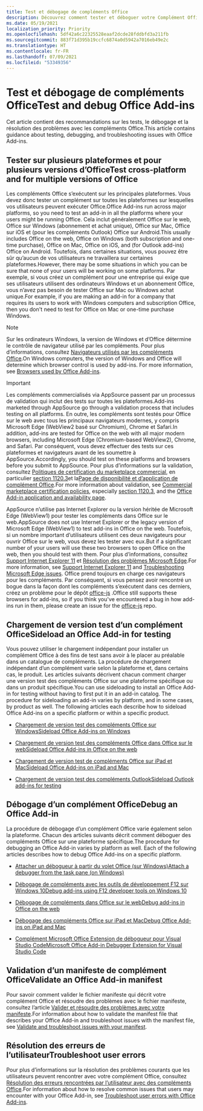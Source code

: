 ```yaml
---
title: Test et débogage de compléments Office
description: Découvrez comment tester et déboguer votre Complément Office.
ms.date: 05/19/2021
localization_priority: Priority
ms.openlocfilehash: 5df42a6c22325528eaaf2dcde28fddbfd3a211fb
ms.sourcegitcommit: 883f71d395b19ccfc6874a0d5942a7016eb49e2c
ms.translationtype: HT
ms.contentlocale: fr-FR
ms.lasthandoff: 07/09/2021
ms.locfileid: "53349356"
---
```

# <a name="test-and-debug-office-add-ins"></a><span data-ttu-id="e2484-103">Test et débogage de compléments Office</span><span class="sxs-lookup"><span data-stu-id="e2484-103">Test and debug Office Add-ins</span></span>

<span data-ttu-id="e2484-104">Cet article contient des recommandations sur les tests, le débogage et la résolution des problèmes avec les compléments Office.</span><span class="sxs-lookup"><span data-stu-id="e2484-104">This article contains guidance about testing, debugging, and troubleshooting issues with Office Add-ins.</span></span>

## <a name="test-cross-platform-and-for-multiple-versions-of-office"></a><span data-ttu-id="e2484-105">Tester sur plusieurs plateformes et pour plusieurs versions d’Office</span><span class="sxs-lookup"><span data-stu-id="e2484-105">Test cross-platform and for multiple versions of Office</span></span>

<span data-ttu-id="e2484-106">Les compléments Office s’exécutent sur les principales plateformes. Vous devez donc tester un complément sur toutes les plateformes sur lesquelles vos utilisateurs peuvent exécuter Office.</span><span class="sxs-lookup"><span data-stu-id="e2484-106">Office Add-ins run across major platforms, so you need to test an add-in in all the platforms where your users might be running Office.</span></span> <span data-ttu-id="e2484-107">Cela inclut généralement Office sur le web, Office sur Windows (abonnement et achat unique), Office sur Mac, Office sur iOS et (pour les compléments Outlook) Office sur Android.</span><span class="sxs-lookup"><span data-stu-id="e2484-107">This usually includes Office on the web, Office on Windows (both subscription and one-time purchase), Office on Mac, Office on iOS, and (for Outlook add-ins) Office on Android.</span></span> <span data-ttu-id="e2484-108">Toutefois, dans certaines situations, vous pouvez être sûr qu’aucun de vos utilisateurs ne travaillera sur certaines plateformes.</span><span class="sxs-lookup"><span data-stu-id="e2484-108">However, there may be some situations in which you can be sure that none of your users will be working on some platforms.</span></span> <span data-ttu-id="e2484-109">Par exemple, si vous créez un complément pour une entreprise qui exige que ses utilisateurs utilisent des ordinateurs Windows et un abonnement Office, vous n’avez pas besoin de tester Office sur Mac ou Windows achat unique.</span><span class="sxs-lookup"><span data-stu-id="e2484-109">For example, if you are making an add-in for a company that requires its users to work with Windows computers and subscription Office, then you don't need to test for Office on Mac or one-time purchase Windows.</span></span>

> [!NOTE]
> <span data-ttu-id="e2484-110">Sur les ordinateurs Windows, la version de Windows et d’Office détermine le contrôle de navigateur utilisé par les compléments. Pour plus d’informations, consultez [Navigateurs utilisés par les compléments Office](../concepts/browsers-used-by-office-web-add-ins.md).</span><span class="sxs-lookup"><span data-stu-id="e2484-110">On Windows computers, the version of Windows and Office will determine which browser control is used by add-ins. For more information, see [Browsers used by Office Add-ins](../concepts/browsers-used-by-office-web-add-ins.md).</span></span>

> [!IMPORTANT]
> <span data-ttu-id="e2484-111">Les compléments commercialisés via AppSource passent par un processus de validation qui inclut des tests sur toutes les plateformes.</span><span class="sxs-lookup"><span data-stu-id="e2484-111">Add-ins marketed through AppSource go through a validation process that includes testing on all platforms.</span></span> <span data-ttu-id="e2484-112">En outre, les compléments sont testés pour Office sur le web avec tous les principaux navigateurs modernes, y compris Microsoft Edge (WebView2 basé sur Chromium), Chrome et Safari.</span><span class="sxs-lookup"><span data-stu-id="e2484-112">In addition, add-ins are tested for Office on the web with all major modern browsers, including Microsoft Edge (Chromium-based WebView2), Chrome, and Safari.</span></span> <span data-ttu-id="e2484-113">Par conséquent, vous devez effectuer des tests sur ces plateformes et navigateurs avant de les soumettre à AppSource.</span><span class="sxs-lookup"><span data-stu-id="e2484-113">Accordingly, you should test on these platforms and browsers before you submit to AppSource.</span></span> <span data-ttu-id="e2484-114">Pour plus d’informations sur la validation, consultez [Politiques de certification du marketplace commercial](/legal/marketplace/certification-policies), en particulier [section 1120.3](/legal/marketplace/certification-policies#11203-functionality)et la[Page de disponibilité et d’application de complément Office](../overview/office-add-in-availability.md).</span><span class="sxs-lookup"><span data-stu-id="e2484-114">For more information about validation, see [Commercial marketplace certification policies](/legal/marketplace/certification-policies), especially [section 1120.3](/legal/marketplace/certification-policies#11203-functionality), and the [Office Add-in application and availability page](../overview/office-add-in-availability.md).</span></span>
>
> <span data-ttu-id="e2484-115">AppSource n’utilise pas Internet Explorer ou la version héritée de Microsoft Edge (WebView1) pour tester les compléments dans Office sur le web.</span><span class="sxs-lookup"><span data-stu-id="e2484-115">AppSource does not use Internet Explorer or the legacy version of Microsoft Edge (WebView1) to test add-ins in Office on the web.</span></span> <span data-ttu-id="e2484-116">Toutefois, si un nombre important d’utilisateurs utilisent ces deux navigateurs pour ouvrir Office sur le web, vous devez les tester avec eux.</span><span class="sxs-lookup"><span data-stu-id="e2484-116">But if a significant number of your users will use these two browsers to open Office on the web, then you should test with them.</span></span> <span data-ttu-id="e2484-117">Pour plus d’informations, consultez [Support Internet Explorer 11](../develop/support-ie-11.md) et [Résolution des problèmes Microsoft Edge](../concepts/browsers-used-by-office-web-add-ins.md#troubleshooting-microsoft-edge-issues).</span><span class="sxs-lookup"><span data-stu-id="e2484-117">For more information, see [Support Internet Explorer 11](../develop/support-ie-11.md) and [Troubleshooting Microsoft Edge issues](../concepts/browsers-used-by-office-web-add-ins.md#troubleshooting-microsoft-edge-issues).</span></span> <span data-ttu-id="e2484-118">Office prend toujours en charge ces navigateurs pour les compléments. Par conséquent, si vous pensez avoir rencontré un bogue dans la façon dont les compléments s’exécutent dans ces derniers, créez un problème pour le dépôt [office-js](https://github.com/OfficeDev/office-js/issues/new/choose) .</span><span class="sxs-lookup"><span data-stu-id="e2484-118">Office still supports these browsers for add-ins, so if you think you've encountered a bug in how add-ins run in them, please create an issue for the [office-js](https://github.com/OfficeDev/office-js/issues/new/choose) repo.</span></span>

## <a name="sideload-an-office-add-in-for-testing"></a><span data-ttu-id="e2484-119">Chargement de version test d’un complément Office</span><span class="sxs-lookup"><span data-stu-id="e2484-119">Sideload an Office Add-in for testing</span></span>

<span data-ttu-id="e2484-p104">Vous pouvez utiliser le chargement indépendant pour installer un complément Office à des fins de test sans avoir à le placer au préalable dans un catalogue de compléments. La procédure de chargement indépendant d’un complément varie selon la plateforme et, dans certains cas, le produit. Les articles suivants décrivent chacun comment charger une version test des compléments Office sur une plateforme spécifique ou dans un produit spécifique.</span><span class="sxs-lookup"><span data-stu-id="e2484-p104">You can use sideloading to install an Office Add-in for testing without having to first put it in an add-in catalog. The procedure for sideloading an add-in varies by platform, and in some cases, by product as well. The following articles each describe how to sideload Office Add-ins on a specific platform or within a specific product.</span></span>

- [<span data-ttu-id="e2484-123">Chargement de version test des compléments Office sur Windows</span><span class="sxs-lookup"><span data-stu-id="e2484-123">Sideload Office Add-ins on Windows</span></span>](create-a-network-shared-folder-catalog-for-task-pane-and-content-add-ins.md)

- [<span data-ttu-id="e2484-124">Chargement de version test des compléments Office dans Office sur le web</span><span class="sxs-lookup"><span data-stu-id="e2484-124">Sideload Office Add-ins in Office on the web</span></span>](sideload-office-add-ins-for-testing.md)

- [<span data-ttu-id="e2484-125">Chargement de version test de compléments Office sur iPad et Mac</span><span class="sxs-lookup"><span data-stu-id="e2484-125">Sideload Office Add-ins on iPad and Mac</span></span>](sideload-an-office-add-in-on-ipad-and-mac.md)

- [<span data-ttu-id="e2484-126">Chargement de version test des compléments Outlook</span><span class="sxs-lookup"><span data-stu-id="e2484-126">Sideload Outlook add-ins for testing</span></span>](../outlook/sideload-outlook-add-ins-for-testing.md)

## <a name="debug-an-office-add-in"></a><span data-ttu-id="e2484-127">Débogage d’un complément Office</span><span class="sxs-lookup"><span data-stu-id="e2484-127">Debug an Office Add-in</span></span>

<span data-ttu-id="e2484-p105">La procédure de débogage d’un complément Office varie également selon la plateforme. Chacun des articles suivants décrit comment déboguer des compléments Office sur une plateforme spécifique.</span><span class="sxs-lookup"><span data-stu-id="e2484-p105">The procedure for debugging an Office Add-in varies by platform as well. Each of the following articles describes how to debug Office Add-ins on a specific platform.</span></span>

- [<span data-ttu-id="e2484-130">Attacher un débogueur à partir du volet Office (sur Windows)</span><span class="sxs-lookup"><span data-stu-id="e2484-130">Attach a debugger from the task pane (on Windows)</span></span>](attach-debugger-from-task-pane.md)

- [<span data-ttu-id="e2484-131">Débogage de compléments avec les outils de développement F12 sur Windows 10</span><span class="sxs-lookup"><span data-stu-id="e2484-131">Debug add-ins using F12 developer tools on Windows 10</span></span>](debug-add-ins-using-f12-developer-tools-on-windows-10.md)

- [<span data-ttu-id="e2484-132">Débogage de compléments dans Office sur le web</span><span class="sxs-lookup"><span data-stu-id="e2484-132">Debug add-ins in Office on the web</span></span>](debug-add-ins-in-office-online.md)

- [<span data-ttu-id="e2484-133">Débogage des compléments Office sur iPad et Mac</span><span class="sxs-lookup"><span data-stu-id="e2484-133">Debug Office Add-ins on iPad and Mac</span></span>](debug-office-add-ins-on-ipad-and-mac.md)

- [<span data-ttu-id="e2484-134">Complément Microsoft Office Extension de débogueur pour Visual Studio Code</span><span class="sxs-lookup"><span data-stu-id="e2484-134">Microsoft Office Add-in Debugger Extension for Visual Studio Code</span></span>](debug-with-vs-extension.md)

## <a name="validate-an-office-add-in-manifest"></a><span data-ttu-id="e2484-135">Validation d’un manifeste de complément Office</span><span class="sxs-lookup"><span data-stu-id="e2484-135">Validate an Office Add-in manifest</span></span>

<span data-ttu-id="e2484-136">Pour savoir comment valider le fichier manifeste qui décrit votre complément Office et résoudre des problèmes avec le fichier manifeste, consultez l’article [Valider et résoudre des problèmes avec votre manifeste](troubleshoot-manifest.md).</span><span class="sxs-lookup"><span data-stu-id="e2484-136">For information about how to validate the manifest file that describes your Office Add-in and troubleshoot issues with the manifest file, see [Validate and troubleshoot issues with your manifest](troubleshoot-manifest.md).</span></span>

## <a name="troubleshoot-user-errors"></a><span data-ttu-id="e2484-137">Résolution des erreurs de l’utilisateur</span><span class="sxs-lookup"><span data-stu-id="e2484-137">Troubleshoot user errors</span></span>

<span data-ttu-id="e2484-138">Pour plus d’informations sur la résolution des problèmes courants que les utilisateurs peuvent rencontrer avec votre complément Office, consultez [Résolution des erreurs rencontrées par l’utilisateur avec des compléments Office](testing-and-troubleshooting.md).</span><span class="sxs-lookup"><span data-stu-id="e2484-138">For information about how to resolve common issues that users may encounter with your Office Add-in, see [Troubleshoot user errors with Office Add-ins](testing-and-troubleshooting.md).</span></span>
